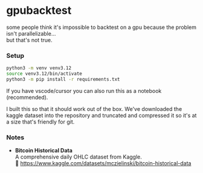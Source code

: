 # gpubacktest

some people think it's impossible to backtest on a gpu because the problem isn't parallelizable...  
but that's not true.


### Setup
```bash
python3 -m venv venv3.12
source venv3.12/bin/activate
python3 -m pip install -r requirements.txt
```

If you have vscode/cursor you can also run this as a notebook (recommended).

I built this so that it should work out of the box. We've downloaded the kaggle dataset into the repository and truncated and compressed it so it's at a size that's friendly for git.


### Notes

- **Bitcoin Historical Data**  
  A comprehensive daily OHLC dataset from Kaggle.  
  🔗 https://www.kaggle.com/datasets/mczielinski/bitcoin-historical-data

